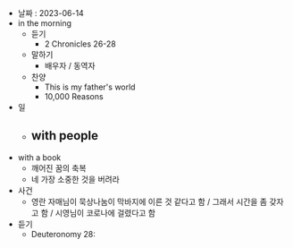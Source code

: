 - 날짜 : 2023-06-14
- in the morning
	- 듣기
		- 2 Chronicles 26-28
	- 말하기
		-  배우자 / 동역자 
	- 찬양
		- This is my father's world
		- 10,000 Reasons
- 일
	- with people
		- 
- with a book
	- 깨어진 꿈의 축복
	- 네 가장 소중한 것을 버려라
- 사건
	- 영란 자매님이 묵상나눔이 막바지에 이른 것 같다고 함 / 그래서 시간을 좀 갖자고 함 / 시영님이 코로나에 걸렸다고 함
- 듣기
	- Deuteronomy 28:
